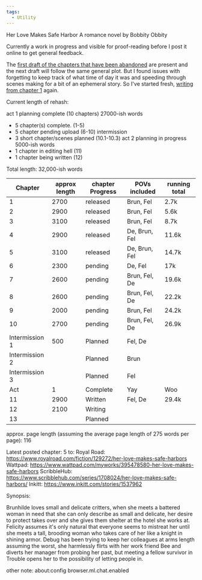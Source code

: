 ```yaml
---
tags:
  - Utility
---
```

Her Love Makes Safe Harbor
A romance novel by Bobbity Obbity

Currently a work in progress and visible for proof-reading before I post it online to get general feedback.

The [first draft of the chapters that have been abandoned](https://github.com/RobbingSpree/HLMSH-Novel/blob/main/chapters_as_imported/Chapter0.md) are present and the next draft will follow the same general plot. 
But I found issues with forgetting to keep track of what time of day it was and speeding through scenes making for a bit of an ephemeral story.
So I've started fresh, [writing from chapter 1](https://github.com/RobbingSpree/HLMSH-Novel/blob/main/new%20chapters%202nd%20attempt/Chapter%201.md) again.

Current length of rehash:

act 1 planning complete (10 chapters) 27000-ish words
- 5 chapter(s) complete. (1-5)
- 5 chapter pending upload (6-10)
intermission
- 3 short chapter/scenes planned (10.1-10.3)
act 2 planning in progress 5000-ish words
- 1 chapter in editing hell (11)
- 1 chapter being written (12)

Total length: 32,000-ish words

| Chapter        | approx length | chapter Progress | POVs included | running total |
| -------------- | ------------- | ---------------- | ------------- | ------------- |
| 1              | 2700          | released         | Brun, Fel     | 2.7k          |
| 2              | 2900          | released         | Brun, Fel     | 5.6k          |
| 3              | 3100          | released         | Brun, Fel     | 8.7k          |
| 4              | 2900          | released         | De, Brun, Fel | 11.6k         |
| 5              | 3100          | released         | De, Brun, Fel | 14.7k         |
| 6              | 2300          | pending          | De, Fel       | 17k           |
| 7              | 2600          | pending          | Brun, Fel, De | 19.6k         |
| 8              | 2600          | pending          | Brun, Fel, De | 22.2k         |
| 9              | 2000          | pending          | Brun, Fel     | 24.2k         |
| 10             | 2700          | pending          | Brun, Fel, De | 26.9k         |
| Intermission 1 | 500           | Planned          | Fel, De       |               |
| Intermission 2 |               | Planned          | Brun          |               |
| Intermission 3 |               | Planned          | Fel           |               |
| Act            | 1             | Complete         | Yay           | Woo           |
| 11             | 2900          | Written          | Fel, De       | 29.4k         |
| 12             | 2100          | Writing          |               |               |
| 13             |               | Planned          |               |               |
approx. page length (assuming the average page length of 275 words per page): 116

Latest posted chapter:
5
to:
Royal Road: https://www.royalroad.com/fiction/129272/her-love-makes-safe-harbors
Wattpad: https://www.wattpad.com/myworks/395478580-her-love-makes-safe-harbors
ScribbleHub: https://www.scribblehub.com/series/1708024/her-love-makes-safe-harbors/
Inkitt: https://www.inkitt.com/stories/1537962

Synopsis:

Brunhilde loves small and delicate critters, when she meets a battered woman in need that she can only describe as small and delicate, her desire to protect takes over and she gives them shelter at the hotel she works at.
Felicity assumes it's only natural that everyone seems to mistreat her until she meets a tall, brooding woman who takes care of her like a knight in shining armor.
Debug has been trying to keep her colleagues at arms length assuming the worst, she harmlessly flirts with her work friend Bee and diverts her manager from probing her past, but meeting a fellow survivor in Trouble opens her to the possibility of letting people in.


other note:
about:config
browser.ml.chat.enabled